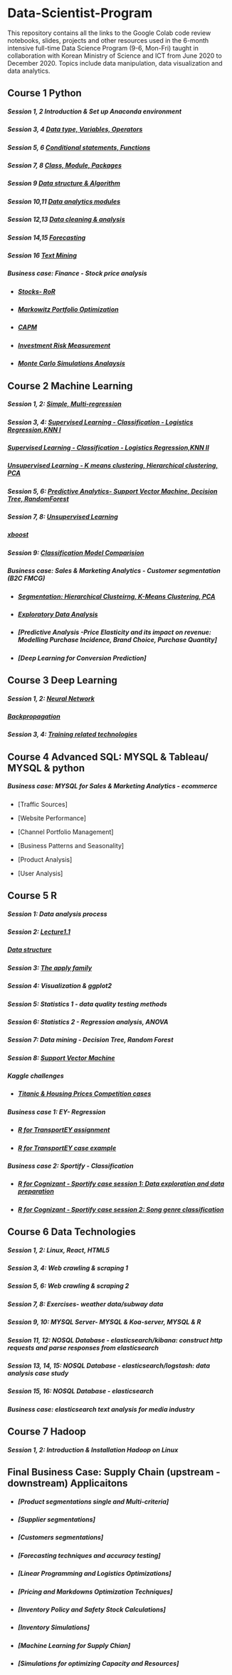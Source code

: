# Data-Scientist-Program 

This repository contains all the links to the Google Colab code review notebooks, slides, projects and other resources used in the 6-month intensive full-time Data Science 
Program (9-6, Mon-Fri) taught in collaboration with Korean Ministry of Science and ICT from June 2020 to December 2020.
Topics include data manipulation, data visualization and data analytics. 


## Course 1 Python 

##### Session 1, 2  Introduction & Set up Anaconda environment 

##### Session 3, 4  [Data type, Variables, Operators](https://colab.research.google.com/drive/1M3c6j2i1HrUm5kX9ICKTqobDgmHITuao)

##### Session 5, 6  [Conditional statements, Functions](https://colab.research.google.com/drive/1Jn1LwwI2ZgVZ_j-tgMfg5yUNe_oG5JtD)

##### Session 7, 8  [Class, Module, Packages](https://colab.research.google.com/drive/1-5EEk8JljwaTiev5uy5kH42-ENX3buDG#scrollTo=yMrK0uEBexsZ)

##### Session 9     [Data structure & Algorithm](https://colab.research.google.com/drive/1uULTdRm_VFxS-_JKYWCBlhHHdESHk9rc)

##### Session 10,11 [Data analytics modules](https://colab.research.google.com/drive/1TZYuVFyx3u05Q9hPF8fXg-gW9IQ9KWS4)

##### Session 12,13 [Data cleaning & analysis](https://colab.research.google.com/drive/147WJGYzAnjKjVtuEqrPnkAfvw5xbvz-h#scrollTo=lmzFmp6UBpR3)

##### Session 14,15 [Forecasting](https://colab.research.google.com/drive/1arTmU04ouXX-z1XA-PqKDxHH9Hu3wglk)

##### Session 16 [Text Mining](https://colab.research.google.com/drive/1yWYjcXzx8cuEL1Di0spPi-r8JAuRRoWs#scrollTo=vbngzDXbEsvh)

##### Business case: Finance - Stock price analysis  

- ##### [Stocks- RoR](https://colab.research.google.com/drive/1bg995tce8UTshT2lowAqHEZrNTOiBKmY)

- ##### [Markowitz Portfolio Optimization](https://colab.research.google.com/drive/1XD7VsH-XhLJoRsGVWWVC0Ko5_ucqNvA5) 

- ##### [CAPM](https://colab.research.google.com/drive/16rNklenIdWIa4qAYtAz9kHpuLS-sed9i) 

- ##### [Investment Risk Measurement](https://colab.research.google.com/drive/1bMPfcfbXY6jd0g1czZCrBp7Vs9eC0DMi#scrollTo=0WT1CRwrQHU_)

- ##### [Monte Carlo Simulations Analaysis](https://colab.research.google.com/drive/1xq7aExJpw0WJeYxzmSvJTgNgR67AnVKb)


## Course 2 Machine Learning 

##### Session 1, 2: [Simple, Multi-regression](https://colab.research.google.com/drive/1lOOGLjasUdmt0fcdIVQQWEYawvEeRfpv)

##### Session 3, 4: [Supervised Learning - Classification - Logistics Regression,KNN I](https://colab.research.google.com/drive/1LoDrEItc0ymSvVJGPf1_GRU1HD2KnLHP) 

##### [Supervised Learning - Classification - Logistics Regression,KNN II](https://colab.research.google.com/drive/1QtZxJPXaWNPBlP0fJndUAXtXm8DNYAhE) 

##### [Unsupervised Learning - K means clustering, Hierarchical clustering, PCA](https://colab.research.google.com/drive/1lEmZEP8lApeC40Nd3m2vkbevf3iseGC4)

##### Session 5, 6: [Predictive Analytics- Support Vector Machine, Decision Tree, RandomForest](https://colab.research.google.com/drive/18rgkVLqmiaTSNeqAYLXJuExFeh7PpZiq)

##### Session 7, 8: [Unsupervised Learning](https://colab.research.google.com/drive/1x09-GI593uhgrW9-1Us1CHFt6Zgdaryu)

##### [xboost](https://colab.research.google.com/drive/1rmZS1Bl0McIM9-M96GBtY-_iN5CQfqr2#scrollTo=UHZQnq_-arms)

##### Session 9: [Classification Model Comparision](https://colab.research.google.com/drive/1fnoFpeGoyPM6gsC58j_pFWbsDZGIAGNj#scrollTo=8sIU-FD3oHFP)

##### Business case: Sales & Marketing Analytics - Customer segmentation (B2C FMCG)  

- ##### [Segmentation: Hierarchical Clusteirng, K-Means Clustering, PCA](https://colab.research.google.com/drive/1-2kIfx3HJaa6LRCowGLsUk4A4EU05Pwz#scrollTo=cu11MrhsvhJQ)

- ##### [Exploratory Data Analysis](https://colab.research.google.com/drive/1qe0LtgO1BDAiOb6UrBParTXutwBHqX5M)

- ##### [Predictive Analysis -Price Elasticity and its impact on revenue: Modelling Purchase Incidence, Brand Choice, Purchase Quantity]

- ##### [Deep Learning for Conversion Prediction] 


## Course 3 Deep Learning 

##### Session 1, 2: [Neural Network](https://colab.research.google.com/drive/10xE0DlLgEEmPDp0NFiDqxf4mO6rGPmO7)

##### [Backpropagation](https://colab.research.google.com/drive/1JDQsPzCD8W-bojnsoMyKUC79fIjP7Y2c)

##### Session 3, 4: [Training related technologies](https://colab.research.google.com/drive/1aYmva_jjWyD5UeCHCuA8iAxEi3aHgOYn)




## Course 4 Advanced SQL: MYSQL & Tableau/ MYSQL & python

##### Business case: MYSQL for Sales & Marketing Analytics - ecommerce
- [Traffic Sources]

- [Website Performance]

- [Channel Portfolio Management]

- [Business Patterns and Seasonality]

- [Product Analysis]

- [User Analysis]


## Course 5 R 

##### Session 1: Data analysis process  

##### Session 2: [Lecture1.1](https://colab.research.google.com/drive/1Tw7gn4JhrWdBP114n3sXaE3GMJgWsOm2)

##### [Data structure](https://colab.research.google.com/drive/185vcHJzAKCbko37MG-QkcxoiIkRZDANT#scrollTo=gMKQCwNglkHe)

##### Session 3: [The apply family](https://colab.research.google.com/drive/1l6TG8E5Mjm7pyRmXjahZRtAwlUO5twGy#scrollTo=4qYrAjhK4I3L&uniqifier=2)

##### Session 4: Visualization & ggplot2
 
##### Session 5: Statistics 1 - data quality testing methods

##### Session 6: Statistics 2 - Regression analysis, ANOVA  

##### Session 7: Data mining - Decision Tree, Random Forest

##### Session 8: [Support Vector Machine](https://colab.research.google.com/drive/1QjhmbrwDcGhVDlYCT0_phO01Z-CNGh-R#scrollTo=k0LkOhur09Mm)

##### Kaggle challenges
- ##### [Titanic & Housing Prices Competition cases](https://colab.research.google.com/drive/1fdy9yqUYVOuRKgQCmFpbuRhYCnYa_kXk)

##### Business case 1: EY- Regression

- ##### [R for TransportEY assignment](https://colab.research.google.com/drive/1d0jfqrtZSD5Zk2A6Qx802bhI2FBzhnMi#scrollTo=yEx4m4lmDe-4) 

- ##### [R for TransportEY case example](https://colab.research.google.com/drive/1rl5CuD6JvIjvzFhs-2OdrKw9uvmvNCGM)

##### Business case 2: Sportify - Classification 
- ##### [R for Cognizant - Sportify case session 1: Data exploration and data preparation](https://colab.research.google.com/drive/1xTFBaoqvhaviLRf6bPslDpaMXvTsRVLK)

- ##### [R for Cognizant - Sportify case session 2: Song genre classification](https://colab.research.google.com/drive/1apIwvmIWgPFEoNam9IHQtDRyFNyNuSwy)


## Course 6 Data Technologies 

##### Session 1, 2: Linux, React, HTML5

##### Session 3, 4: Web crawling & scraping 1

##### Session 5, 6: Web crawling & scraping 2

##### Session 7, 8: Exercises- weather data/subway data

##### Session 9, 10: MYSQL Server- MYSQL & Koa-server, MYSQL & R

##### Session 11, 12: NOSQL Database - elasticsearch/kibana: construct http requests and parse responses from elasticsearch

##### Session 13, 14, 15: NOSQL Database - elasticsearch/logstash: data analysis case study 

##### Session 15, 16: NOSQL Database - elasticsearch 

##### Business case: elasticsearch text analysis for media industry


## Course 7 Hadoop

##### Session 1, 2: Introduction & Installation Hadoop on Linux 


## Final Business Case: Supply Chain (upstream - downstream) Applicaitons 

- ##### [Product segmentations single and Multi-criteria]

- ##### [Supplier segmentations]

- ##### [Customers segmentations]

- ##### [Forecasting techniques and accuracy testing]

- ##### [Linear Programming and Logistics Optimizations]

- ##### [Pricing and Markdowns Optimization Techniques]

- ##### [Inventory Policy and Safety Stock Calculations]

- ##### [Inventory Simulations]

- ##### [Machine Learning for Supply Chian]

- ##### [Simulations for optimizing Capacity and Resources]






